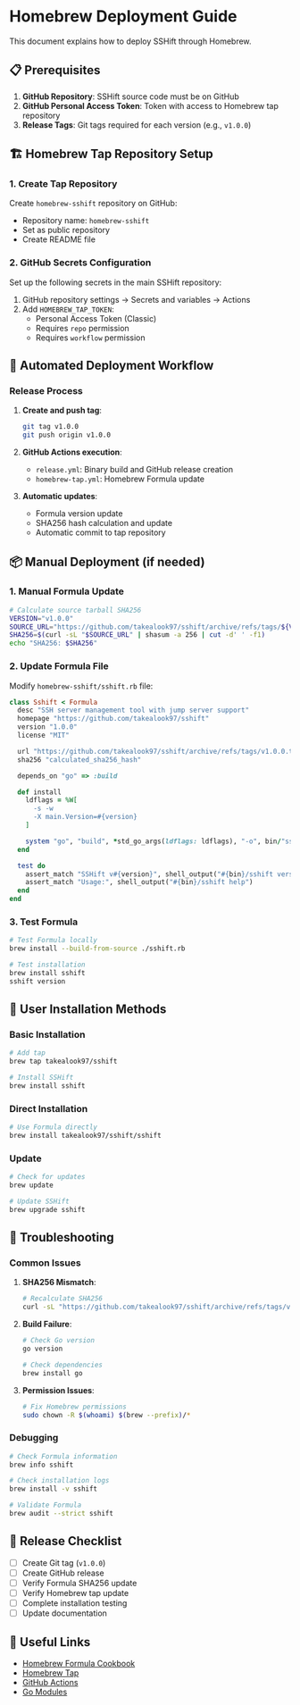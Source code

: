 # Homebrew Deployment Guide

This document explains how to deploy SSHift through Homebrew.

## 📋 Prerequisites

1. **GitHub Repository**: SSHift source code must be on GitHub
2. **GitHub Personal Access Token**: Token with access to Homebrew tap repository
3. **Release Tags**: Git tags required for each version (e.g., `v1.0.0`)

## 🏗️ Homebrew Tap Repository Setup

### 1. Create Tap Repository

Create `homebrew-sshift` repository on GitHub:

- Repository name: `homebrew-sshift`
- Set as public repository
- Create README file

### 2. GitHub Secrets Configuration

Set up the following secrets in the main SSHift repository:

1. GitHub repository settings → Secrets and variables → Actions
2. Add `HOMEBREW_TAP_TOKEN`:
   - Personal Access Token (Classic)
   - Requires `repo` permission
   - Requires `workflow` permission

## 🔄 Automated Deployment Workflow

### Release Process

1. **Create and push tag**:

   ```bash
   git tag v1.0.0
   git push origin v1.0.0
   ```

2. **GitHub Actions execution**:

   - `release.yml`: Binary build and GitHub release creation
   - `homebrew-tap.yml`: Homebrew Formula update

3. **Automatic updates**:
   - Formula version update
   - SHA256 hash calculation and update
   - Automatic commit to tap repository

## 📦 Manual Deployment (if needed)

### 1. Manual Formula Update

```bash
# Calculate source tarball SHA256
VERSION="v1.0.0"
SOURCE_URL="https://github.com/takealook97/sshift/archive/refs/tags/${VERSION}.tar.gz"
SHA256=$(curl -sL "$SOURCE_URL" | shasum -a 256 | cut -d' ' -f1)
echo "SHA256: $SHA256"
```

### 2. Update Formula File

Modify `homebrew-sshift/sshift.rb` file:

```ruby
class Sshift < Formula
  desc "SSH server management tool with jump server support"
  homepage "https://github.com/takealook97/sshift"
  version "1.0.0"
  license "MIT"

  url "https://github.com/takealook97/sshift/archive/refs/tags/v1.0.0.tar.gz"
  sha256 "calculated_sha256_hash"

  depends_on "go" => :build

  def install
    ldflags = %W[
      -s -w
      -X main.Version=#{version}
    ]

    system "go", "build", *std_go_args(ldflags: ldflags), "-o", bin/"sshift", "main.go"
  end

  test do
    assert_match "SSHift v#{version}", shell_output("#{bin}/sshift version")
    assert_match "Usage:", shell_output("#{bin}/sshift help")
  end
end
```

### 3. Test Formula

```bash
# Test Formula locally
brew install --build-from-source ./sshift.rb

# Test installation
brew install sshift
sshift version
```

## 🚀 User Installation Methods

### Basic Installation

```bash
# Add tap
brew tap takealook97/sshift

# Install SSHift
brew install sshift
```

### Direct Installation

```bash
# Use Formula directly
brew install takealook97/sshift/sshift
```

### Update

```bash
# Check for updates
brew update

# Update SSHift
brew upgrade sshift
```

## 🔧 Troubleshooting

### Common Issues

1. **SHA256 Mismatch**:

   ```bash
   # Recalculate SHA256
   curl -sL "https://github.com/takealook97/sshift/archive/refs/tags/v1.0.0.tar.gz" | shasum -a 256
   ```

2. **Build Failure**:

   ```bash
   # Check Go version
   go version

   # Check dependencies
   brew install go
   ```

3. **Permission Issues**:
   ```bash
   # Fix Homebrew permissions
   sudo chown -R $(whoami) $(brew --prefix)/*
   ```

### Debugging

```bash
# Check Formula information
brew info sshift

# Check installation logs
brew install -v sshift

# Validate Formula
brew audit --strict sshift
```

## 📝 Release Checklist

- [ ] Create Git tag (`v1.0.0`)
- [ ] Create GitHub release
- [ ] Verify Formula SHA256 update
- [ ] Verify Homebrew tap update
- [ ] Complete installation testing
- [ ] Update documentation

## 🔗 Useful Links

- [Homebrew Formula Cookbook](https://docs.brew.sh/Formula-Cookbook)
- [Homebrew Tap](https://docs.brew.sh/Taps)
- [GitHub Actions](https://docs.github.com/en/actions)
- [Go Modules](https://golang.org/ref/mod)
